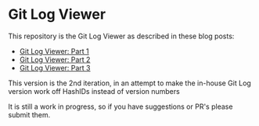 # Git Log Viewer

This repository is the Git Log Viewer as described in these blog posts:

* [Git Log Viewer: Part 1](https://counihan.co.za/blog/Git-Log-Viewer-Part-1/)
* [Git Log Viewer: Part 2](https://counihan.co.za/blog/Git-Log-Viewer-Part-2/)
* [Git Log Viewer: Part 3](https://counihan.co.za/blog/Git-Log-Viewer-Part-3/)

This version is the 2nd iteration, in an attempt to make the in-house Git Log version
work off HashIDs instead of version numbers

It is still a work in progress, so if you have suggestions or PR's please submit them.